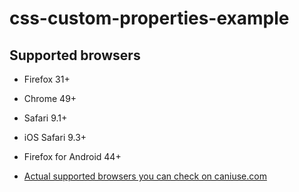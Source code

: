 # css-custom-properties-example

## Supported browsers

- Firefox 31+
- Chrome 49+
- Safari 9.1+
- iOS Safari 9.3+
- Firefox for Android 44+

- [Actual supported browsers you can check on caniuse.com](http://caniuse.com/#feat=css-variables)